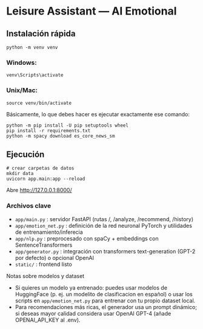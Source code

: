 # Leisure Assistant — AI Emotional
## Instalación rápida
```
python -m venv venv
```
### Windows:
```
venv\Scripts\activate
```
### Unix/Mac:
```
source venv/bin/activate
```
Básicamente, lo que debes hacer es ejecutar exactamente ese comando:
```
python -m pip install -U pip setuptools wheel
pip install -r requirements.txt
python -m spacy download es_core_news_sm
```
## Ejecución
```
# crear carpetas de datos
mkdir data
uvicorn app.main:app --reload
```
Abre http://127.0.0.1:8000/
### Archivos clave
- `app/main.py` : servidor FastAPI (rutas /, /analyze, /recommend, /history)
- `app/emotion_net.py` : definición de la red neuronal PyTorch y utilidades de entrenamiento/inferecia
- `app/nlp.py` : preprocesado con spaCy + embeddings con SentenceTransformers
- `app/generator.py` : integración con transformers text-generation (GPT-2 por defecto) o opcional OpenAI
- `static/` : frontend listo

Notas sobre modelos y dataset
- Si quieres un modelo ya entrenado: puedes usar modelos de HuggingFace (p. ej. un modelito de clasificacion en español)
  o usar los scripts en `app/emotion_net.py` para entrenar con tu propio dataset local.
- Para recomendaciones más ricas, el generador usa un prompt dinámico; si deseas mayor calidad considera usar OpenAI GPT-4 (añade OPENAI_API_KEY al .env).